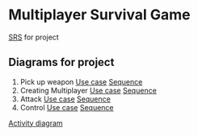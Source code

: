 # Multiplayer Survival Game


[SRS](https://github.com/homelessinlaw/trtpo/blob/master/SRS.md) for project



## Diagrams for project
1. Pick up weapon [Use case](https://github.com/homelessinlaw/trtpo/blob/master/Diagramms/Diagram1.png) [Sequence](https://github.com/homelessinlaw/trtpo/blob/master/Diagramms/Sequence%20Diagram%201.png)
2. Creating Multiplayer [Use case](https://github.com/homelessinlaw/trtpo/blob/master/Diagramms/Diagram2.png) [Sequence](https://github.com/homelessinlaw/trtpo/blob/master/Diagramms/Sequence%20Diagram%202.png)
3. Attack [Use case](https://github.com/homelessinlaw/trtpo/blob/master/Diagramms/Diagram3.png) [Sequence](https://github.com/homelessinlaw/trtpo/blob/master/Diagramms/Sequence%20Diagram3.png)
4. Control [Use case](https://github.com/homelessinlaw/trtpo/blob/master/Diagramms/Diagram4.png) [Sequence](https://github.com/homelessinlaw/trtpo/blob/master/Diagramms/Sequence%20Diagram4.png)

  [Activity diagram](https://github.com/homelessinlaw/trtpo/blob/master/Diagramms/Activity%20Diagram%201.png)
